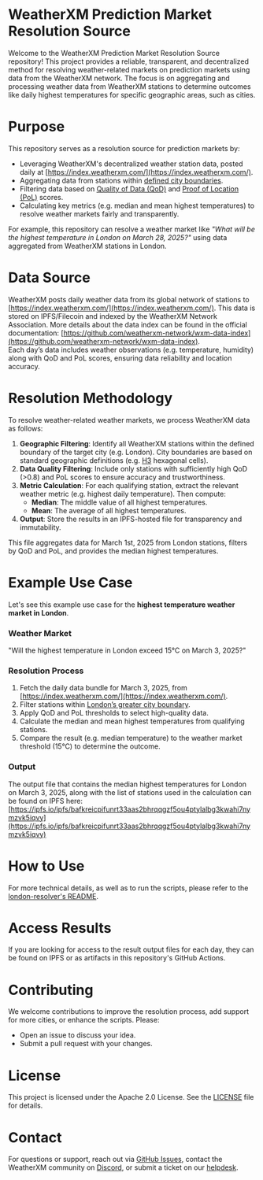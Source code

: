 # WeatherXM Prediction Market Resolution Source

Welcome to the WeatherXM Prediction Market Resolution Source repository!
This project provides a reliable, transparent, and decentralized method  for resolving 
weather-related markets on prediction markets using data from the WeatherXM network. 
The focus is on aggregating and processing weather data from WeatherXM stations to determine 
outcomes like daily highest temperatures for specific geographic areas, such as cities.

# Purpose

This repository serves as a resolution source for prediction markets by:

- Leveraging WeatherXM's decentralized weather station data, posted daily at [https://index.weatherxm.com/](https://index.weatherxm.com/).  
- Aggregating data from stations within [defined city boundaries](/london-resolver/geojson/london.geojson).  
- Filtering data based on [Quality of Data (QoD)](https://docs.weatherxm.com/rewards/quality-of-data) and [Proof of Location (PoL)](https://docs.weatherxm.com/rewards/proof-of-location) scores.
- Calculating key metrics (e.g. median and mean highest temperatures) to resolve weather markets fairly and transparently.

For example, this repository can resolve a weather market like _"What will be the highest temperature in London on March 28, 2025?"_ 
using data aggregated from WeatherXM stations in London.

# Data Source

WeatherXM posts daily weather data from its global network of stations to [https://index.weatherxm.com/](https://index.weatherxm.com/). 
This data is stored on IPFS/Filecoin and indexed by the WeatherXM Network Association. More details about the data index 
can be found in the official documentation: [https://github.com/weatherxm-network/wxm-data-index](https://github.com/weatherxm-network/wxm-data-index).  
Each day’s data includes weather observations (e.g. temperature, humidity) along with QoD and PoL scores, 
ensuring data reliability and location accuracy.

# Resolution Methodology

To resolve weather-related weather markets, we process WeatherXM data as follows:

1. **Geographic Filtering**: Identify all WeatherXM stations within the defined boundary of the target city (e.g. London). City boundaries are based on standard geographic definitions (e.g. [H3](https://github.com/uber/h3) hexagonal cells).  
2. **Data Quality Filtering**: Include only stations with sufficiently high QoD (>0.8) and PoL scores to ensure accuracy and trustworthiness.
3. **Metric Calculation**: For each qualifying station, extract the relevant weather metric (e.g. highest daily temperature). Then compute:  
   * **Median**: The middle value of all highest temperatures.
   * **Mean**: The average of all highest temperatures.
4. **Output**: Store the results in an IPFS-hosted file for transparency and immutability.

This file aggregates data for March 1st, 2025 from London stations, filters by QoD and PoL, and provides the median highest temperatures.

# Example Use Case

Let's see this example use case for the **highest temperature weather market in London**.

### Weather Market

"Will the highest temperature in London exceed 15°C on March 3, 2025?"

### Resolution Process

1. Fetch the daily data bundle for March 3, 2025, from [https://index.weatherxm.com/](https://index.weatherxm.com/).  
2. Filter stations within [London’s greater city boundary](/london-resolver/geojson/london.geojson).
3. Apply QoD and PoL thresholds to select high-quality data.
4. Calculate the median and mean highest temperatures from qualifying stations.
5. Compare the result (e.g. median temperature) to the weather market threshold (15°C) to determine the outcome.

### Output

The output file that contains the median highest temperatures for London on March 3, 2025, 
along with the list of stations used in the calculation can be found on IPFS here:  
[https://ipfs.io/ipfs/bafkreicpifunrt33aas2bhrqqgzf5ou4ptylalbg3kwahi7nymzvk5iqvy](https://ipfs.io/ipfs/bafkreicpifunrt33aas2bhrqqgzf5ou4ptylalbg3kwahi7nymzvk5iqvy)

# How to Use

For more technical details, as well as to run the scripts, please refer to the [london-resolver's README](/london-resolver).

# Access Results  

If you are looking for access to the result output files for each day, they can be found on IPFS or as artifacts in this repository's GitHub Actions.

# Contributing

We welcome contributions to improve the resolution process, add support for more cities, or enhance the scripts. Please:

* Open an issue to discuss your idea.  
* Submit a pull request with your changes.

# License

This project is licensed under the Apache 2.0 License. See the [LICENSE](/LICENSE) file for details.

# Contact

For questions or support, reach out via [GitHub Issues](/issues), contact the WeatherXM community on [Discord](https://weatherxm.com/discord), or submit a ticket on our [helpdesk](https://support.weatherxm.com/).

[image1]: <data:image/png;base64,iVBORw0KGgoAAAANSUhEUgAAAnAAAAAHCAYAAACIq3DzAAAAQUlEQVR4Xu3WMQ0AIADAMFziCFGYgx8FLOnRZwo25l4HAICO8QYAAP5m4AAAYgwcAECMgQMAiDFwAAAxBg4AIOYClIUh9UOLBN8AAAAASUVORK5CYII=>
